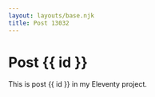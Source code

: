 ```yaml
---
layout: layouts/base.njk
title: Post 13032
---
```


# Post {{ id }}

This is post {{ id }} in my Eleventy project.
